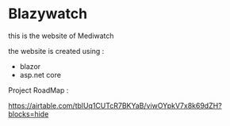 # Blazywatch
this is the website of Mediwatch

the website is created using :
- blazor
- asp.net core


Project RoadMap :

https://airtable.com/tblUq1CUTcR7BKYaB/viwOYpkV7x8k69dZH?blocks=hide